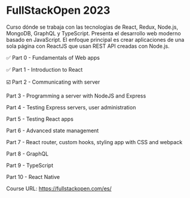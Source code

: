 # FullStackOpen 2023

Curso dónde se trabaja con las tecnologias de React, Redux, Node.js, MongoDB, GraphQL y TypeScript.
Presenta el desarrollo web moderno basado en JavaScript. El enfoque principal es crear aplicaciones de una sola página con ReactJS que usan REST API creadas con Node.js.


✅ Part 0 - Fundamentals of Web apps

✅ Part 1 - Introduction to React

☑️ Part 2 - Communicating with server

Part 3 - Programming a server with NodeJS and Express

Part 4 - Testing Express servers, user administration

Part 5 - Testing React apps

Part 6 - Advanced state management

Part 7 - React router, custom hooks, styling app with CSS and webpack

Part 8 - GraphQL

Part 9 - TypeScript

Part 10 - React Native

Course URL: https://fullstackopen.com/es/

